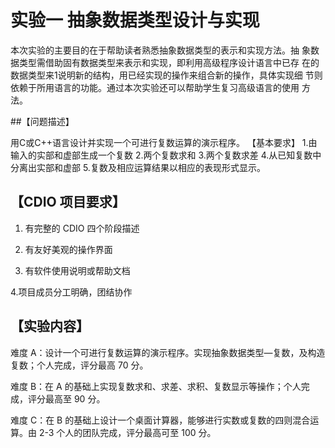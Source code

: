 # 实验一 抽象数据类型设计与实现 

本次实验的主要目的在于帮助读者熟悉抽象数据类型的表示和实现方法。抽 象数据类型需借助固有数据类型来表示和实现，即利用高级程序设计语言中已存 在的数据类型来1说明新的结构，用已经实现的操作来组合新的操作，具体实现细 节则依赖于所用语言的功能。通过本次实验还可以帮助学生复习高级语言的使用 方法。 
 
##【问题描述】  

用C或C++语言设计并实现一个可进行复数运算的演示程序。 【基本要求】  1.由输入的实部和虚部生成一个复数  2.两个复数求和  3.两个复数求差  4.从已知复数中分离出实部和虚部  5.复数及相应运算结果以相应的表现形式显示。  

 
##  【CDIO 项目要求】 

1. 有完整的 CDIO 四个阶段描述 

2. 有友好美观的操作界面 

3. 有软件使用说明或帮助文档 

4.项目成员分工明确，团结协作 

## 【实验内容】 
难度 A：设计一个可进行复数运算的演示程序。实现抽象数据类型—复数，及构造复数；个人完成，评分最高 70 分。 

难度 B：在 A 的基础上实现复数求和、求差、求积、复数显示等操作；个人完成，评分最高至 90 分。 

难度 C：在 B 的基础上设计一个桌面计算器，能够进行实数或复数的四则混合运算。由 2-3 个人的团队完成，评分最高可至 100 分。 
 

 